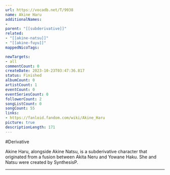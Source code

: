 ```yaml
---
url: https://vocadb.net/T/9938
name: Akine Haru
additionalNames: 
- 
parent: "[[subderivative]]"
related:
- "[[akine-natsu]]"
- "[[akine-fuyu]]"
mappedNicoTags:

newTargets:
- all
commentCount: 0
createDate: 2023-10-23T03:47:36.817
status: Finished
albumCount: 0
artistCount: 1
eventCount: 0
eventSeriesCount: 0
followerCount: 2
songListCount: 0
songCount: 55
links: 
- https://fanloid.fandom.com/wiki/Akine_Haru
picture: true
descriptionLength: 171
---
```


#Derivative

Akine Haru, alongside Akine Natsu, is a subderivative character that originated from a fusion between Akita Neru and Yowane Haku. She and Natsu were created by SynthesisP.

---

